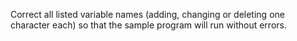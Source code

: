 Correct all listed variable names (adding, changing or deleting one character each) so that the sample program will run without errors.

